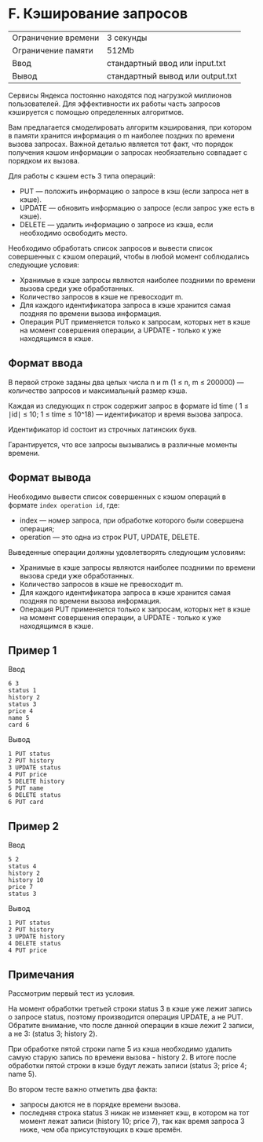 # F. Кэширование запросов

|||
|---|---|
| Ограничение времени	|3 секунды|
| Ограничение памяти	|512Mb|
| Ввод	|стандартный ввод или input.txt|
| Вывод	|стандартный вывод или output.txt|

Сервисы Яндекса постоянно находятся под нагрузкой миллионов пользователей. Для эффективности их работы
часть запросов кэшируется с помощью определенных алгоритмов. 

Вам предлагается смоделировать алгоритм кэширования, при котором в памяти хранится информация о
m наиболее поздних по времени вызова запросах. Важной деталью является тот факт, что порядок 
получения кэшом информации о запросах необязательно совпадает с порядком их вызова.

Для работы с кэшем есть 3 типа операций:

- PUT  — положить информацию о запросе в кэш (если запроса нет в кэше).
- UPDATE  — обновить информацию о запросе (если запрос уже есть в кэше).
- DELETE  — удалить информацию о запросе из кэша, если необходимо освободить место.

Необходимо обработать список запросов и вывести список совершенных с кэшом операций, чтобы в любой 
момент соблюдались следующие условия:

- Хранимые в кэше запросы являются наиболее поздними по времени вызова среди уже обработанных.
- Количество запросов в кэше не превосходит m.
- Для каждого идентификатора запроса в кэше хранится самая поздняя по времени вызова информация.
- Операция PUT применяется только к запросам, которых нет в кэше на момент совершения операции, 
а UPDATE - только к уже находящимся в кэше.

## Формат ввода

В первой строке заданы два целых числа n и m (1 ≤ n, m ≤ 200000) — количество запросов и максимальный размер кэша.

Каждая из следующих n строк содержит запрос в формате id time ( 1 ≤ ∣id∣ ≤ 10; 1 ≤ time ≤ 10^18) — идентификатор 
и время вызова запроса. 

Идентификатор id состоит из строчных латинских букв. 

Гарантируется, что все запросы вызывались в различные моменты времени.

## Формат вывода

Необходимо вывести список совершенных с кэшом операций в формате `index operation id`, где:

- index — номер запроса, при обработке которого были совершена операция;
- operation — это одна из строк PUT, UPDATE, DELETE.

Выведенные операции должны удовлетворять следующим условиям:

- Хранимые в кэше запросы являются наиболее поздними по времени вызова среди уже обработанных.
- Количество запросов в кэше не превосходит m.
- Для каждого идентификатора запроса в кэше хранится самая поздняя по времени вызова информация.
- Операция PUT применяется только к запросам, которых нет в кэше на момент совершения операции, 
а UPDATE - только к уже находящимся в кэше.


## Пример 1

Ввод

```
6 3
status 1
history 2
status 3
price 4
name 5
card 6
```

Вывод

```
1 PUT status
2 PUT history
3 UPDATE status
4 PUT price
5 DELETE history
5 PUT name
6 DELETE status
6 PUT card
```

## Пример 2

Ввод	
```
5 2
status 4
history 2
history 10
price 7
status 3
```

Вывод
```
1 PUT status
2 PUT history
3 UPDATE history
4 DELETE status
4 PUT price
```

## Примечания
Рассмотрим первый тест из условия.

На момент обработки третьей строки status 3 в кэше уже лежит запись о запросе status, поэтому производится операция UPDATE, а не PUT. Обратите внимание, что после данной операции в кэше лежит 2 записи, а не 3: (status 3; history 2).

При обработке пятой строки name 5 из кэша необходимо удалить самую старую запись по времени вызова - history 2. В итоге после обработки пятой строки в кэше будут лежать записи (status 3; price 4; name 5).

Во втором тесте важно отметить два факта:

- запросы даются не в порядке времени вызова.
- последняя строка status 3 никак не изменяет кэш, в котором на тот момент лежат записи (history 10; price 7), так как время запроса
  3 ниже, чем оба присутствующих в кэше времён.
